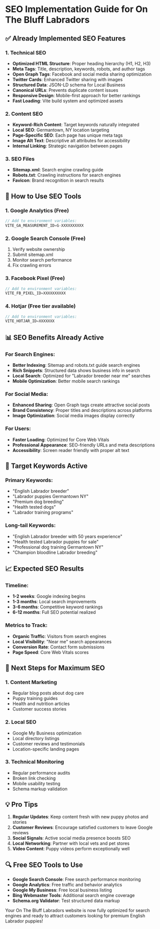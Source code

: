 # SEO Implementation Guide for On The Bluff Labradors

## ✅ **Already Implemented SEO Features**

### **1. Technical SEO**
- **Optimized HTML Structure**: Proper heading hierarchy (H1, H2, H3)
- **Meta Tags**: Title, description, keywords, robots, and author tags
- **Open Graph Tags**: Facebook and social media sharing optimization
- **Twitter Cards**: Enhanced Twitter sharing with images
- **Structured Data**: JSON-LD schema for Local Business
- **Canonical URLs**: Prevents duplicate content issues
- **Responsive Design**: Mobile-first approach for better rankings
- **Fast Loading**: Vite build system and optimized assets

### **2. Content SEO**
- **Keyword-Rich Content**: Target keywords naturally integrated
- **Local SEO**: Germantown, NY location targeting
- **Page-Specific SEO**: Each page has unique meta tags
- **Image Alt Text**: Descriptive alt attributes for accessibility
- **Internal Linking**: Strategic navigation between pages

### **3. SEO Files**
- **Sitemap.xml**: Search engine crawling guide
- **Robots.txt**: Crawling instructions for search engines
- **Favicon**: Brand recognition in search results

## 🔧 **How to Use SEO Tools**

### **1. Google Analytics (Free)**
```javascript
// Add to environment variables:
VITE_GA_MEASUREMENT_ID=G-XXXXXXXXXX
```

### **2. Google Search Console (Free)**
1. Verify website ownership
2. Submit sitemap.xml
3. Monitor search performance
4. Fix crawling errors

### **3. Facebook Pixel (Free)**
```javascript
// Add to environment variables:
VITE_FB_PIXEL_ID=XXXXXXXXXX
```

### **4. Hotjar (Free tier available)**
```javascript
// Add to environment variables:
VITE_HOTJAR_ID=XXXXXXX
```

## 📊 **SEO Benefits Already Active**

### **For Search Engines:**
- **Better Indexing**: Sitemap and robots.txt guide search engines
- **Rich Snippets**: Structured data shows business info in search
- **Local Search**: Optimized for "Labrador breeder near me" searches
- **Mobile Optimization**: Better mobile search rankings

### **For Social Media:**
- **Enhanced Sharing**: Open Graph tags create attractive social posts
- **Brand Consistency**: Proper titles and descriptions across platforms
- **Image Optimization**: Social media images display correctly

### **For Users:**
- **Faster Loading**: Optimized for Core Web Vitals
- **Professional Appearance**: SEO-friendly URLs and meta descriptions
- **Accessibility**: Screen reader friendly with proper alt text

## 🎯 **Target Keywords Active**

### **Primary Keywords:**
- "English Labrador breeder"
- "Labrador puppies Germantown NY"
- "Premium dog breeding"
- "Health tested dogs"
- "Labrador training programs"

### **Long-tail Keywords:**
- "English Labrador breeder with 50 years experience"
- "Health tested Labrador puppies for sale"
- "Professional dog training Germantown NY"
- "Champion bloodline Labrador breeding"

## 📈 **Expected SEO Results**

### **Timeline:**
- **1-2 weeks**: Google indexing begins
- **1-3 months**: Local search improvements
- **3-6 months**: Competitive keyword rankings
- **6-12 months**: Full SEO potential realized

### **Metrics to Track:**
- **Organic Traffic**: Visitors from search engines
- **Local Visibility**: "Near me" search appearances
- **Conversion Rate**: Contact form submissions
- **Page Speed**: Core Web Vitals scores

## 🚀 **Next Steps for Maximum SEO**

### **1. Content Marketing**
- Regular blog posts about dog care
- Puppy training guides
- Health and nutrition articles
- Customer success stories

### **2. Local SEO**
- Google My Business optimization
- Local directory listings
- Customer reviews and testimonials
- Location-specific landing pages

### **3. Technical Monitoring**
- Regular performance audits
- Broken link checking
- Mobile usability testing
- Schema markup validation

## 💡 **Pro Tips**

1. **Regular Updates**: Keep content fresh with new puppy photos and stories
2. **Customer Reviews**: Encourage satisfied customers to leave Google reviews
3. **Social Signals**: Active social media presence boosts SEO
4. **Local Networking**: Partner with local vets and pet stores
5. **Video Content**: Puppy videos perform exceptionally well

## 🔍 **Free SEO Tools to Use**

- **Google Search Console**: Free search performance monitoring
- **Google Analytics**: Free traffic and behavior analytics
- **Google My Business**: Free local business listing
- **Bing Webmaster Tools**: Additional search engine coverage
- **Schema.org Validator**: Test structured data markup

Your On The Bluff Labradors website is now fully optimized for search engines and ready to attract customers looking for premium English Labrador puppies!